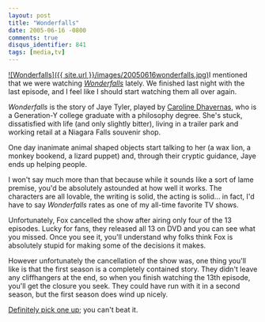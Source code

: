 ```yaml
---
layout: post
title: "Wonderfalls"
date: 2005-06-16 -0800
comments: true
disqus_identifier: 841
tags: [media,tv]
---
```

[![Wonderfalls]({{ site.url }}/images/20050616wonderfalls.jpg)](http://www.amazon.com/exec/obidos/ASIN/B0006GAO18/mhsvortex)I
mentioned that we were watching
[*Wonderfalls*](http://www.amazon.com/exec/obidos/ASIN/B0006GAO18/mhsvortex)
lately. We finished last night with the last episode, and I feel like I
should start watching them all over again.

 *Wonderfalls* is the story of Jaye Tyler, played by [Caroline
Dhavernas](http://www.imdb.com/name/nm0223518/), who is a Generation-Y
college graduate with a philosophy degree. She's stuck, dissatisfied
with life (and only slightly bitter), living in a trailer park and
working retail at a Niagara Falls souvenir shop.

 One day inanimate animal shaped objects start talking to her (a wax
lion, a monkey bookend, a lizard puppet) and, through their cryptic
guidance, Jaye ends up helping people.

 I won't say much more than that because while it sounds like a sort of
lame premise, you'd be absolutely astounded at how well it works. The
characters are all lovable, the writing is solid, the acting is solid...
in fact, I'd have to say *Wonderfalls* rates as one of my all-time
favorite TV shows.

 Unfortunately, Fox cancelled the show after airing only four of the 13
episodes. Lucky for fans, they released all 13 on DVD and you can see
what you missed. Once you see it, you'll understand why folks think Fox
is absolutely stupid for making some of the decisions it makes.

 However unfortunately the cancellation of the show was, one thing
you'll like is that the first season is a completely contained story.
They didn't leave any cliffhangers at the end, so when you finish
watching the 13th episode, you'll get the closure you seek. They could
have run with it in a second season, but the first season does wind up
nicely.

 [Definitely pick one
up](http://www.amazon.com/exec/obidos/ASIN/B0006GAO18/mhsvortex); you
can't beat it.
